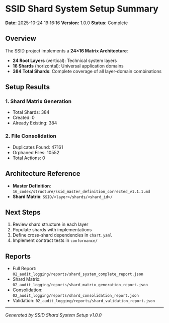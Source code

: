 # SSID Shard System Setup Summary

**Date:** 2025-10-24 19:16:16
**Version:** 1.0.0
**Status:** Complete

## Overview

The SSID project implements a **24×16 Matrix Architecture**:
- **24 Root Layers** (vertical): Technical system layers
- **16 Shards** (horizontal): Universal application domains
- **384 Total Shards**: Complete coverage of all layer-domain combinations

## Setup Results

### 1. Shard Matrix Generation

- Total Shards: 384
- Created: 0
- Already Existing: 384

### 2. File Consolidation

- Duplicates Found: 47161
- Orphaned Files: 10552
- Total Actions: 0

## Architecture Reference

- **Master Definition**: `16_codex/structure/ssid_master_definition_corrected_v1.1.1.md`
- **Shard Matrix**: `SSID/<layer>/shards/<shard_id>/`

## Next Steps

1. Review shard structure in each layer
2. Populate shards with implementations
3. Define cross-shard dependencies in `chart.yaml`
4. Implement contract tests in `conformance/`

## Reports

- Full Report: `02_audit_logging/reports/shard_system_complete_report.json`
- Shard Matrix: `02_audit_logging/reports/shard_matrix_generation_report.json`
- Consolidation: `02_audit_logging/reports/shard_consolidation_report.json`
- Validation: `02_audit_logging/reports/shard_validation_report.json`

---

*Generated by SSID Shard System Setup v1.0.0*
